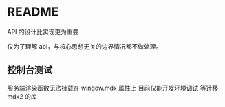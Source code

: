 # README

API 的设计比实现更为重要

仅为了理解 api，与核心思想无关的边界情况都不做处理。

## 控制台测试

服务端渲染函数无法挂载在 window.mdx 属性上
目前仅能开发环境调试
等迁移 mdx2 的库

